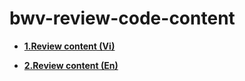 # bwv-review-code-content


- [**1.Review content (Vi)**](./ReviewCode(vi).md)


- [**2.Review content (En)**](./ReviewCode(en).md)